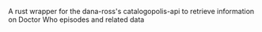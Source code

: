 A rust wrapper for the dana-ross's catalogopolis-api to retrieve information on Doctor Who episodes and related data